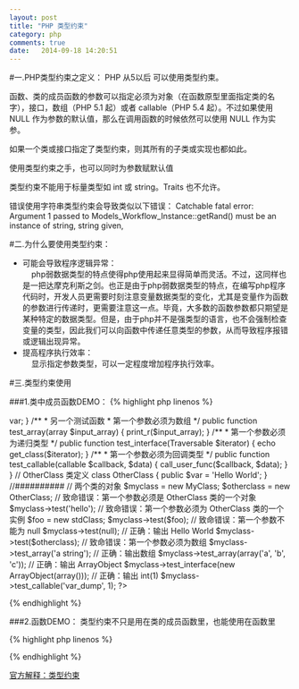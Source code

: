 ```yaml
---
layout: post
title: "PHP 类型约束"
category: php
comments: true
date:   2014-09-18 14:20:51
---
```


#一.PHP类型约束之定义：
PHP 从5以后 可以使用类型约束。  

<span class="impor">函数、类的成员函数</span>的参数可以指定必须为对象（在函数原型里面指定类的名字），接口，数组（PHP 5.1 起）或者 callable（PHP 5.4 起）。不过如果使用 NULL 作为参数的默认值，那么在调用函数的时候依然可以使用 NULL 作为实参。  

如果一个类或接口指定了类型约束，则其所有的子类或实现也都如此。  

使用类型约束之手，也可以同时为参数赋默认值  

类型约束不能用于标量类型如 int 或 string。Traits 也不允许。  

错误使用字符串类型约束会导致类似以下错误：
Catchable fatal error: Argument 1 passed to Models_Workflow_Instance::getRand() must be an instance of string, string given,  


#二.为什么要使用类型约束：
- 可能会导致程序逻辑异常：  
&nbsp;&nbsp;&nbsp;&nbsp;php弱数据类型的特点使得php使用起来显得简单而灵活。不过，这同样也是一把达摩克利斯之剑。也正是由于php弱数据类型的特点，在编写php程序代码时，开发人员更需要时刻注意变量数据类型的变化，尤其是变量作为函数的参数进行传递时，更需要注意这一点。毕竟，大多数的函数参数都只期望是某种特定的数据类型。但是，由于php并不是强类型的语言，也不会强制检查变量的类型，因此我们可以向函数中传递任意类型的参数，从而导致程序报错或逻辑出现异常。  
- 提高程序执行效率：  
&nbsp;&nbsp;&nbsp;&nbsp;显示指定参数类型，可以一定程度增加程序执行效率。  


#三.类型约束使用

###1.类中成员函数DEMO：
{% highlight php linenos %}
<?php

//如下面的类
class MyClass
{

	/**
	 * 测试函数
	 * 第一个参数必须为 OtherClass 类的一个对象
	 */
	public function test(OtherClass $otherclass) {
		echo $otherclass->var;
	}


	/**
	 * 另一个测试函数
	 * 第一个参数必须为数组 
	 */
	public function test_array(array $input_array) {
		print_r($input_array);
	}


	/**
	 * 第一个参数必须为递归类型
	 */
	public function test_interface(Traversable $iterator) {
		echo get_class($iterator);
	}
						
	/**
	 * 第一个参数必须为回调类型
	 */
	public function test_callable(callable $callback, $data) {
		call_user_func($callback, $data);
	}
}

// OtherClass 类定义
class OtherClass {
	public $var = 'Hello World';
}


//##########

// 两个类的对象
$myclass = new MyClass;
$otherclass = new OtherClass;

// 致命错误：第一个参数必须是 OtherClass 类的一个对象
$myclass->test('hello');

// 致命错误：第一个参数必须为 OtherClass 类的一个实例
$foo = new stdClass;
$myclass->test($foo);

// 致命错误：第一个参数不能为 null
$myclass->test(null);

// 正确：输出 Hello World 
$myclass->test($otherclass);

// 致命错误：第一个参数必须为数组
$myclass->test_array('a string');

// 正确：输出数组
$myclass->test_array(array('a', 'b', 'c'));

// 正确：输出 ArrayObject
$myclass->test_interface(new ArrayObject(array()));

// 正确：输出 int(1)
$myclass->test_callable('var_dump', 1);

?>
{% endhighlight %}


###2.函数DEMO：
类型约束不只是用在类的成员函数里，也能使用在函数里  

{% highlight php linenos %}
<?php
/**
 * [testdoc description]
 * @param  string $q
 * @param  int    $t
 * @param  array  $y
 * @param  object $o
 * @return [type]
 */
function testdoc(string $q,int $t,array $y,object $o){
	var_dump($q);
	var_dump($t);
	var_dump($y);
	var_dump($o);
}

$obj = new stdClass();
testdoc("string",5,array(1,2),$obj);

//我上面的测试代码将会报错，因为第一个参数希望是string类的实例，第二个参数希望是int类的实例，第四个参数希望是object类的实例，

//然而提供的第一个参数为string字符串，第二个为int整形，第四个为stdClass类的实例，都会报致命错误，这是由于php语言在string，int都不是对象，而在c#和java里面这样的基础类型也是对象。
?>
{% endhighlight %}


[官方解释：类型约束](http://php.net/manual/zh/language.oop5.typehinting.php)


